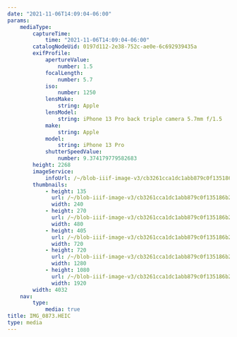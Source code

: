 ```yaml
---
date: "2021-11-06T14:09:04-06:00"
params:
    mediaType:
        captureTime:
            time: "2021-11-06T14:09:04-06:00"
        catalogNodeUid: 0197d112-2e38-752c-ae0e-6c692939435a
        exifProfile:
            apertureValue:
                number: 1.5
            focalLength:
                number: 5.7
            iso:
                number: 1250
            lensMake:
                string: Apple
            lensModel:
                string: iPhone 13 Pro back triple camera 5.7mm f/1.5
            make:
                string: Apple
            model:
                string: iPhone 13 Pro
            shutterSpeedValue:
                number: 9.374179779582683
        height: 2268
        imageService:
            infoUrl: /~/blob-iiif-image-v3/cb3261cca1dc1abb879c0f135186b269a6407046eeb7f97eb85924196735127d/info.json
        thumbnails:
            - height: 135
              url: /~/blob-iiif-image-v3/cb3261cca1dc1abb879c0f135186b269a6407046eeb7f97eb85924196735127d/full/240%2C135/0/default.jpg
              width: 240
            - height: 270
              url: /~/blob-iiif-image-v3/cb3261cca1dc1abb879c0f135186b269a6407046eeb7f97eb85924196735127d/full/480%2C270/0/default.jpg
              width: 480
            - height: 405
              url: /~/blob-iiif-image-v3/cb3261cca1dc1abb879c0f135186b269a6407046eeb7f97eb85924196735127d/full/720%2C405/0/default.jpg
              width: 720
            - height: 720
              url: /~/blob-iiif-image-v3/cb3261cca1dc1abb879c0f135186b269a6407046eeb7f97eb85924196735127d/full/1280%2C720/0/default.jpg
              width: 1280
            - height: 1080
              url: /~/blob-iiif-image-v3/cb3261cca1dc1abb879c0f135186b269a6407046eeb7f97eb85924196735127d/full/1920%2C1080/0/default.jpg
              width: 1920
        width: 4032
    nav:
        type:
            media: true
title: IMG_0873.HEIC
type: media
---
```

